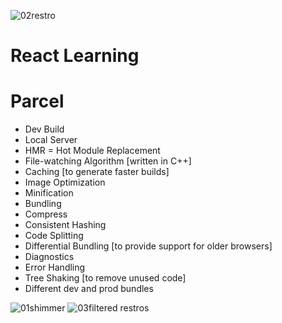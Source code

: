 ![02restro](https://github.com/thejayeshsoni/namaste-react/assets/67512410/49abe82e-98e8-489a-849c-d9704f21072c)
# React Learning

# Parcel
- Dev Build
- Local Server
- HMR = Hot Module Replacement
- File-watching Algorithm [written in C++]
- Caching [to generate faster builds]
- Image Optimization
- Minification
- Bundling
- Compress
- Consistent Hashing
- Code Splitting
- Differential Bundling [to provide support for older browsers]
- Diagnostics
- Error Handling
- Tree Shaking [to remove unused code]
- Different dev and prod bundles

![01shimmer](https://github.com/thejayeshsoni/namaste-react/assets/67512410/fac1140f-902c-4465-9b68-29228b33df0f)
![03filtered restros](https://github.com/thejayeshsoni/namaste-react/assets/67512410/3898c33e-cb03-4477-b33d-10b5a3dc60f1)
